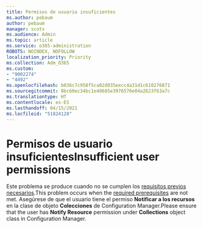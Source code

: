 ```yaml
---
title: Permisos de usuario insuficientes
ms.author: pebaum
author: pebaum
manager: scotv
ms.audience: Admin
ms.topic: article
ms.service: o365-administration
ROBOTS: NOINDEX, NOFOLLOW
localization_priority: Priority
ms.collection: Adm_O365
ms.custom:
- "9002274"
- "4492"
ms.openlocfilehash: b036c7c958f5ca02d035eecc4a31d1c610276871
ms.sourcegitcommit: 8bc60ec34bc1e40685e3976576e04a2623f63a7c
ms.translationtype: HT
ms.contentlocale: es-ES
ms.lasthandoff: 04/15/2021
ms.locfileid: "51824128"
---
```

# <a name="insufficient-user-permissions"></a><span data-ttu-id="c2366-102">Permisos de usuario insuficientes</span><span class="sxs-lookup"><span data-stu-id="c2366-102">Insufficient user permissions</span></span>

<span data-ttu-id="c2366-103">Este problema se produce cuando no se cumplen los [requisitos previos necesarios](https://docs.microsoft.com/configmgr/tenant-attach/device-sync-actions#prerequisites).</span><span class="sxs-lookup"><span data-stu-id="c2366-103">This problem occurs when the [required prerequisites](https://docs.microsoft.com/configmgr/tenant-attach/device-sync-actions#prerequisites) are not met.</span></span> <span data-ttu-id="c2366-104">Asegúrese de que el usuario tiene el permiso **Notificar a los recursos** en la clase de objeto **Colecciones** de Configuration Manager.</span><span class="sxs-lookup"><span data-stu-id="c2366-104">Please ensure that the user has **Notify Resource** permission under **Collections** object class in Configuration Manager.</span></span>
